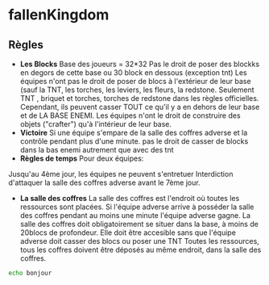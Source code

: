 # fallenKingdom


## Règles 

+ **Les Blocks**
Base des joueurs = 32*32
Pas le droit de poser des blockks en degors de cette base ou 30 block en dessous (exception tnt)
Les équipes n'ont pas le droit de poser de blocs à l'extérieur de leur base (sauf la TNT, les torches, les leviers, les fleurs, la redstone. Seulement TNT , briquet et torches, torches de redstone dans les règles officielles.
Cependant, ils peuvent casser TOUT ce qu'il y a en dehors de leur base et de LA BASE ENEMI. 
Les équipes n'ont le droit de construire des objets ("crafter") qu'à l'intérieur de leur base.
+ **Victoire**
Si une équipe s'empare de la salle des coffres adverse et la contrôle pendant plus d'une minute.
pas le droit de casser de blocks dans la bas enemi autrement que avec des tnt
+ **Règles de temps**
Pour deux équipes:

Jusqu'au 4ème jour, les équipes ne peuvent s'entretuer
Interdiction d'attaquer la salle des coffres adverse avant le 7ème jour. 
+ **La salle des coffres**
La salle des coffres est l'endroit où toutes les ressources sont placées. Si l'équipe adverse arrive à posséder la salle des coffres pendant au moins une minute l'équipe adverse gagne. La salle des coffres doit obligatoirement se situer dans la base, à moins de 20blocs de profondeur. Elle doit être accesible sans que l'équipe adverse doit casser des blocs ou poser une TNT
Toutes les ressources, tous les coffres doivent être déposés au même endroit, dans la salle des coffres.
```sh
echo bonjour
```
